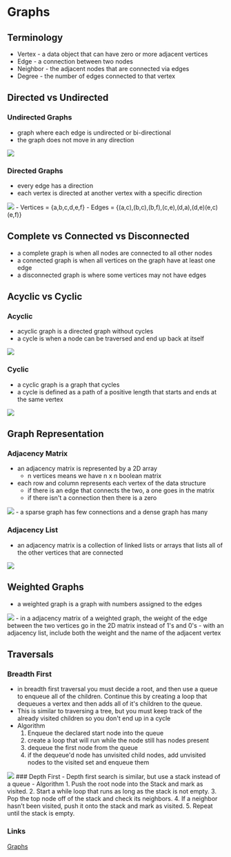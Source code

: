 # Graphs

## Terminology
- Vertex - a data object that can have zero or more adjacent vertices
- Edge - a connection between two nodes
- Neighbor - the adjacent nodes that are connected via edges
- Degree - the number of edges connected to that vertex


## Directed vs Undirected
### Undirected Graphs
- graph where each edge is undirected or bi-directional
- the graph does not move in any direction
<img src='./img/graphs/undirected.png'>

### Directed Graphs
- every edge has a direction
- each vertex is directed at another vertex with a specific direction
<img src='./img/graphs/directed.png'>
- Vertices = {a,b,c,d,e,f}
- Edges = {(a,c),(b,c),(b,f),(c,e),(d,a),(d,e)(e,c)(e,f)}

## Complete vs Connected vs Disconnected
- a complete graph is when all nodes are connected to all other nodes
- a connected graph is when all vertices on the graph have at least one edge
- a disconnected graph is where some vertices may not have edges

## Acyclic vs Cyclic
### Acyclic
- acyclic graph is a directed graph without cycles
- a cycle is when a node can be traversed and end up back at itself
<img src='./img/graphs/acyclic.png'>

### Cyclic
- a cyclic graph is a graph that cycles
- a cycle is defined as a path of a positive length that starts and ends at the same vertex
<img src='./img/graphs/cyclic.png'>

## Graph Representation
### Adjacency Matrix
- an adjacency matrix is represented by a 2D array
    - n vertices means we have n x n boolean matrix
- each row and column represents each vertex of the data structure
    - if there is an edge that connects the two, a one goes in the matrix
    - if there isn't a connection then there is a zero
<img src='./img/graphs/matrix.png'>
- a sparse graph has few connections and a dense graph has many

### Adjacency List
- an adjacency matrix is a collection of linked lists or arrays that lists all of the other vertices that are connected
<img src='./img/graphs/list.png'>

## Weighted Graphs
- a weighted graph is a graph with numbers assigned to the edges
<img src='./img/graphs/weighted.png'>
- in a adjacency matrix of a weighted graph, the weight of the edge between the two vertices go in the 2D matrix instead of 1's and 0's
- with an adjacency list, include both the weight and the name of the adjacent vertex

## Traversals
### Breadth First
- in breadth first traversal you must decide a root, and then use a queue to enqueue all of the children. Continue this by creating a loop that dequeues a vertex and then adds all of it's children to the queue.
- This is similar to traversing a tree, but you must keep track of the already visited children so you don't end up in a cycle
- Algorithm
    1. Enqueue the declared start node into the queue
    2. create a loop that will run while the node still has nodes present
    3. dequeue the first node from the queue
    4. if the dequeue'd node has unvisited child nodes, add unvisited nodes to the visited set and enqueue them
<img src='./img/graphs/breadth-first.png'>
### Depth First
- Depth first search is similar, but use a stack instead of a queue
- Algorithm
    1. Push the root node into the Stack and mark as visited.
    2. Start a while loop that runs as long as the stack is not empty.
    3. Pop the top node off of the stack and check its neighbors.
    4. If a neighbor hasn’t been visited, push it onto the stack and mark as visited.
    5. Repeat until the stack is empty.



### Links
[Graphs](https://codefellows.github.io/common_curriculum/data_structures_and_algorithms/Code_401/class-35/resources/graphs.html)